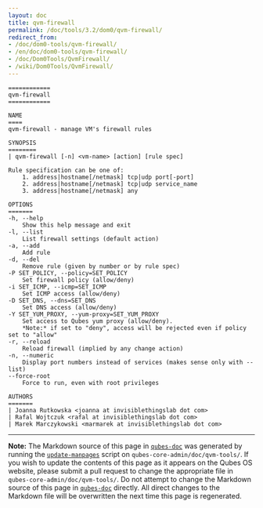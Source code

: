 ```yaml
---
layout: doc
title: qvm-firewall
permalink: /doc/tools/3.2/dom0/qvm-firewall/
redirect_from:
- /doc/dom0-tools/qvm-firewall/
- /en/doc/dom0-tools/qvm-firewall/
- /doc/Dom0Tools/QvmFirewall/
- /wiki/Dom0Tools/QvmFirewall/
---
```


```
============
qvm-firewall
============

NAME
====
qvm-firewall - manage VM's firewall rules

SYNOPSIS
========
| qvm-firewall [-n] <vm-name> [action] [rule spec]

Rule specification can be one of:
    1. address|hostname[/netmask] tcp|udp port[-port]
    2. address|hostname[/netmask] tcp|udp service_name
    3. address|hostname[/netmask] any

OPTIONS
=======
-h, --help
    Show this help message and exit
-l, --list
    List firewall settings (default action)
-a, --add
    Add rule
-d, --del
    Remove rule (given by number or by rule spec)
-P SET_POLICY, --policy=SET_POLICY
    Set firewall policy (allow/deny)
-i SET_ICMP, --icmp=SET_ICMP
    Set ICMP access (allow/deny)
-D SET_DNS, --dns=SET_DNS
    Set DNS access (allow/deny)
-Y SET_YUM_PROXY, --yum-proxy=SET_YUM_PROXY
    Set access to Qubes yum proxy (allow/deny).
    *Note:* if set to "deny", access will be rejected even if policy set to "allow"
-r, --reload
    Reload firewall (implied by any change action)
-n, --numeric
    Display port numbers instead of services (makes sense only with --list)
--force-root
    Force to run, even with root privileges

AUTHORS
=======
| Joanna Rutkowska <joanna at invisiblethingslab dot com>
| Rafal Wojtczuk <rafal at invisiblethingslab dot com>
| Marek Marczykowski <marmarek at invisiblethingslab dot com>
```

-----

**Note:** The Markdown source of this page in [`qubes-doc`] was generated by
running the [`update-manpages`] script on `qubes-core-admin/doc/qvm-tools/`.
If you wish to update the contents of this page as it appears on the Qubes OS
website, please submit a pull request to change the appropriate file in
`qubes-core-admin/doc/qvm-tools/`. Do not attempt to change the Markdown source
of this page in [`qubes-doc`] directly. All direct changes to the Markdown file will be
overwritten the next time this page is regenerated.

[`qubes-doc`]: https://github.com/QubesOS/qubes-doc/
[`update-manpages`]: https://github.com/QubesOS/qubesos.github.io/blob/master/_utils/update-manpages

